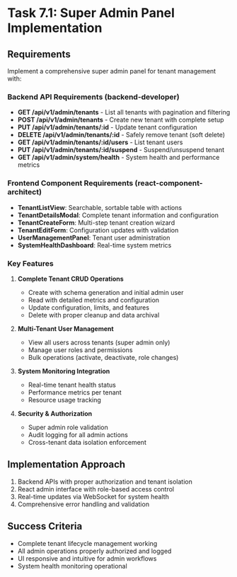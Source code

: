 # Task 7.1: Super Admin Panel Implementation

## Requirements
Implement a comprehensive super admin panel for tenant management with:

### Backend API Requirements (backend-developer)
- **GET /api/v1/admin/tenants** - List all tenants with pagination and filtering
- **POST /api/v1/admin/tenants** - Create new tenant with complete setup
- **PUT /api/v1/admin/tenants/:id** - Update tenant configuration
- **DELETE /api/v1/admin/tenants/:id** - Safely remove tenant (soft delete)
- **GET /api/v1/admin/tenants/:id/users** - List tenant users
- **PUT /api/v1/admin/tenants/:id/suspend** - Suspend/unsuspend tenant
- **GET /api/v1/admin/system/health** - System health and performance metrics

### Frontend Component Requirements (react-component-architect)
- **TenantListView**: Searchable, sortable table with actions
- **TenantDetailsModal**: Complete tenant information and configuration
- **TenantCreateForm**: Multi-step tenant creation wizard
- **TenantEditForm**: Configuration updates with validation
- **UserManagementPanel**: Tenant user administration
- **SystemHealthDashboard**: Real-time system metrics

### Key Features
1. **Complete Tenant CRUD Operations**
   - Create with schema generation and initial admin user
   - Read with detailed metrics and configuration
   - Update configuration, limits, and features
   - Delete with proper cleanup and data archival

2. **Multi-Tenant User Management**
   - View all users across tenants (super admin only)
   - Manage user roles and permissions
   - Bulk operations (activate, deactivate, role changes)

3. **System Monitoring Integration**
   - Real-time tenant health status
   - Performance metrics per tenant
   - Resource usage tracking

4. **Security & Authorization**
   - Super admin role validation
   - Audit logging for all admin actions
   - Cross-tenant data isolation enforcement

## Implementation Approach
1. Backend APIs with proper authorization and tenant isolation
2. React admin interface with role-based access control
3. Real-time updates via WebSocket for system health
4. Comprehensive error handling and validation

## Success Criteria
- Complete tenant lifecycle management working
- All admin operations properly authorized and logged
- UI responsive and intuitive for admin workflows
- System health monitoring operational